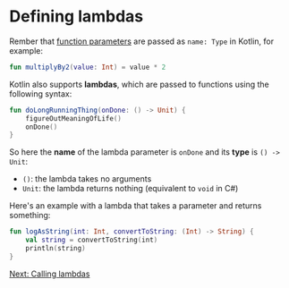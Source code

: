 # Defining lambdas
Rember that [function parameters](02-00-Functions) are passed as `name: Type` in Kotlin, for example:

```kotlin
fun multiplyBy2(value: Int) = value * 2
```

Kotlin also supports **lambdas**, which are passed to functions using the following syntax:

```kotlin
fun doLongRunningThing(onDone: () -> Unit) {
    figureOutMeaningOfLife()
    onDone()
}
```

So here the **name** of the lambda parameter is `onDone` and its **type** is `() -> Unit`:
* `()`: the lambda takes no arguments
* `Unit`: the lambda returns nothing (equivalent to `void` in C#)

Here's an example with a lambda that takes a parameter and returns something:

```kotlin
fun logAsString(int: Int, convertToString: (Int) -> String) {
    val string = convertToString(int)
    println(string)
}
```

[Next: Calling lambdas](05-03-calling-lambdas.md)
